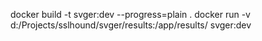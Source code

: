 docker build -t svger:dev --progress=plain .
docker run -v d:/Projects/sslhound/svger/results:/app/results/ svger:dev